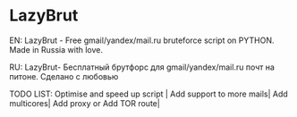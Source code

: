 # LazyBrut

EN:
LazyBrut - Free gmail/yandex/mail.ru bruteforce script on PYTHON. Made in Russia with love.

RU:
LazyBrut- Бесплатный брутфорс для gmail/yandex/mail.ru почт на питоне. Сделано с любовью

TODO LIST:
Optimise and speed up script |
Add support to more mails| 
Add multicores|
Add proxy
or
Add TOR route|
